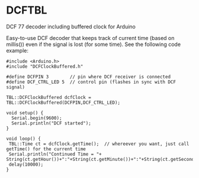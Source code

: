 # DCFTBL
DCF 77 decoder including buffered clock for Arduino

Easy-to-use DCF decoder that keeps track of current time (based on millis()) even if the signal is lost (for some time).
See the following code example:
```
#include <Arduino.h>
#include "DCFClockBuffered.h"

#define DCFPIN 3        // pin where DCF receiver is connected
#define DCF_CTRL_LED 5  // control pin (flashes in sync with DCF signal)

TBL::DCFClockBuffered dcfClock = TBL::DCFClockBuffered(DCFPIN,DCF_CTRL_LED);

void setup() {
  Serial.begin(9600);
  Serial.println("DCF started");
}

void loop() {
 TBL::Time ct = dcfClock.getTime();  // whereever you want, just call getTime() for the current time
 Serial.println("Continued Time = "+ String(ct.getHour())+":"+String(ct.getMinute())+":"+String(ct.getSecond()));
 delay(10000);
}

```
